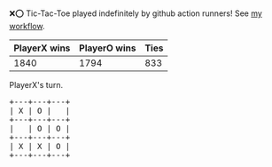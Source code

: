 :x::o: Tic-Tac-Toe played indefinitely by github action runners! See [my workflow](.github/workflows/play.yaml).

|PlayerX wins|PlayerO wins|Ties|
|-|-|-|
|1840|1794|833|

PlayerX's turn.

<pre>
+---+---+---+
| X | O |   |
+---+---+---+
|   | O | O |
+---+---+---+
| X | X | O |
+---+---+---+
</pre>